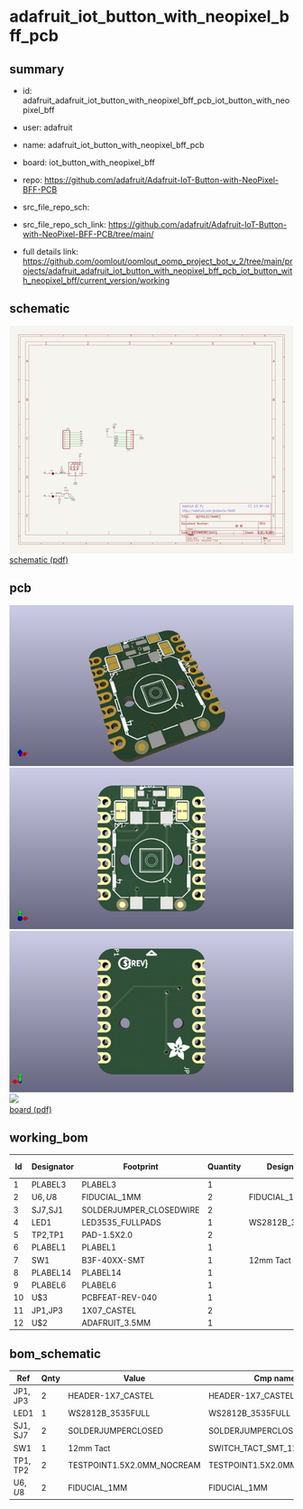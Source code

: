 # adafruit_iot_button_with_neopixel_bff_pcb
 
## summary 
* id: adafruit_adafruit_iot_button_with_neopixel_bff_pcb_iot_button_with_neopixel_bff
* user: adafruit
* name: adafruit_iot_button_with_neopixel_bff_pcb
* board: iot_button_with_neopixel_bff
* repo: https://github.com/adafruit/Adafruit-IoT-Button-with-NeoPixel-BFF-PCB



* src_file_repo_sch: 
* src_file_repo_sch_link: https://github.com/adafruit/Adafruit-IoT-Button-with-NeoPixel-BFF-PCB/tree/main/
* full details link: https://github.com/oomlout/oomlout_oomp_project_bot_v_2/tree/main/projects/adafruit_adafruit_iot_button_with_neopixel_bff_pcb_iot_button_with_neopixel_bff/current_version/working  

## schematic  
![](working_schematic_600.png)  
[schematic (pdf)](working_schematic.pdf) 






















## pcb  
![](working_3d_600.png) 
![](working_3d_front_600.png)  
![](working_3d_back_600.png)  
![](working_600.png)  
[board (pdf)](working.pdf)  

## working_bom
| Id | Designator | Footprint | Quantity | Designation | Supplier and ref |  | None | 
| --- | --- | --- | --- | --- | --- | --- | --- | 
| 1 | PLABEL3 | PLABEL3 | 1 |  |  |  | [''] | 
| 2 | U$6,U$8 | FIDUCIAL_1MM | 2 | FIDUCIAL_1MM |  |  | [''] | 
| 3 | SJ7,SJ1 | SOLDERJUMPER_CLOSEDWIRE | 2 |  |  |  | [''] | 
| 4 | LED1 | LED3535_FULLPADS | 1 | WS2812B_3535FULL |  |  | [''] | 
| 5 | TP2,TP1 | PAD-1.5X2.0 | 2 |  |  |  | [''] | 
| 6 | PLABEL1 | PLABEL1 | 1 |  |  |  | [''] | 
| 7 | SW1 | B3F-40XX-SMT | 1 | 12mm Tact |  |  | [''] | 
| 8 | PLABEL14 | PLABEL14 | 1 |  |  |  | [''] | 
| 9 | PLABEL6 | PLABEL6 | 1 |  |  |  | [''] | 
| 10 | U$3 | PCBFEAT-REV-040 | 1 |  |  |  | [''] | 
| 11 | JP1,JP3 | 1X07_CASTEL | 2 |  |  |  | [''] | 
| 12 | U$2 | ADAFRUIT_3.5MM | 1 |  |  |  | [''] | 


## bom_schematic
| Ref | Qnty | Value | Cmp name | Footprint | Description | Vendor | DNP | 
| --- | --- | --- | --- | --- | --- | --- | --- | 
| JP1, JP3 | 2 | HEADER-1X7_CASTEL | HEADER-1X7_CASTEL | working:1X07_CASTEL |  |  |  | 
| LED1 | 1 | WS2812B_3535FULL | WS2812B_3535FULL | working:LED3535_FULLPADS |  |  |  | 
| SJ1, SJ7 | 2 | SOLDERJUMPERCLOSED | SOLDERJUMPERCLOSED | working:SOLDERJUMPER_CLOSEDWIRE |  |  |  | 
| SW1 | 1 | 12mm Tact | SWITCH_TACT_SMT_12MM | working:B3F-40XX-SMT |  |  |  | 
| TP1, TP2 | 2 | TESTPOINT1.5X2.0MM_NOCREAM | TESTPOINT1.5X2.0MM_NOCREAM | working:PAD-1.5X2.0 |  |  |  | 
| U$6, U$8 | 2 | FIDUCIAL_1MM | FIDUCIAL_1MM | working:FIDUCIAL_1MM |  |  |  | 



